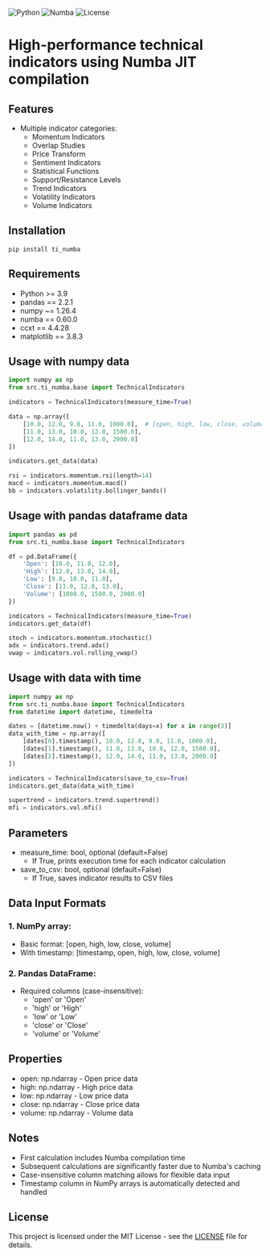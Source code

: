 
![Python](https://img.shields.io/badge/python-3.9+-blue.svg)
![Numba](https://img.shields.io/badge/numba-0.60.0-blue.svg)
![License](https://img.shields.io/badge/license-MIT-green.svg)

# High-performance technical indicators using Numba JIT compilation
## Features

- Multiple indicator categories:
    - Momentum Indicators
    - Overlap Studies
    - Price Transform
    - Sentiment Indicators
    - Statistical Functions
    - Support/Resistance Levels
    - Trend Indicators
    - Volatility Indicators
    - Volume Indicators

## Installation

```
pip install ti_numba
```

## Requirements

- Python >= 3.9
- pandas == 2.2.1
- numpy ~= 1.26.4
- numba == 0.60.0
- ccxt == 4.4.28
- matplotlib == 3.8.3

## Usage with numpy data

```python
import numpy as np
from src.ti_numba.base import TechnicalIndicators

indicators = TechnicalIndicators(measure_time=True)

data = np.array([
    [10.0, 12.0, 9.0, 11.0, 1000.0],  # [open, high, low, close, volume]
    [11.0, 13.0, 10.0, 12.0, 1500.0],
    [12.0, 14.0, 11.0, 13.0, 2000.0]
])

indicators.get_data(data)

rsi = indicators.momentum.rsi(length=14)
macd = indicators.momentum.macd()
bb = indicators.volatility.bollinger_bands()
```

## Usage with pandas dataframe data

```python
import pandas as pd
from src.ti_numba.base import TechnicalIndicators

df = pd.DataFrame({
    'Open': [10.0, 11.0, 12.0],
    'High': [12.0, 13.0, 14.0],
    'Low': [9.0, 10.0, 11.0],
    'Close': [11.0, 12.0, 13.0],
    'Volume': [1000.0, 1500.0, 2000.0]
})

indicators = TechnicalIndicators(measure_time=True)
indicators.get_data(df)

stoch = indicators.momentum.stochastic()
adx = indicators.trend.adx()
vwap = indicators.vol.rolling_vwap()
```

## Usage with data with time

```python
import numpy as np
from src.ti_numba.base import TechnicalIndicators
from datetime import datetime, timedelta

dates = [datetime.now() + timedelta(days=x) for x in range(3)]
data_with_time = np.array([
    [dates[0].timestamp(), 10.0, 12.0, 9.0, 11.0, 1000.0],
    [dates[1].timestamp(), 11.0, 13.0, 10.0, 12.0, 1500.0],
    [dates[2].timestamp(), 12.0, 14.0, 11.0, 13.0, 2000.0]
])

indicators = TechnicalIndicators(save_to_csv=True)
indicators.get_data(data_with_time)

supertrend = indicators.trend.supertrend()
mfi = indicators.vol.mfi()
```

## Parameters

- measure_time: bool, optional (default=False)
    - If True, prints execution time for each indicator calculation
- save_to_csv: bool, optional (default=False)
    - If True, saves indicator results to CSV files

## Data Input Formats

### 1. NumPy array:
- Basic format: [open, high, low, close, volume]
- With timestamp: [timestamp, open, high, low, close, volume]

### 2. Pandas DataFrame:
- Required columns (case-insensitive):
    - 'open' or 'Open'
    - 'high' or 'High'
    - 'low' or 'Low'
    - 'close' or 'Close'
    - 'volume' or 'Volume'

## Properties

- open: np.ndarray - Open price data
- high: np.ndarray - High price data
- low: np.ndarray - Low price data
- close: np.ndarray - Close price data
- volume: np.ndarray - Volume data

## Notes

- First calculation includes Numba compilation time
- Subsequent calculations are significantly faster due to Numba's caching
- Case-insensitive column matching allows for flexible data input
- Timestamp column in NumPy arrays is automatically detected and handled

## License

This project is licensed under the MIT License - see the [LICENSE](LICENSE) file for details.
